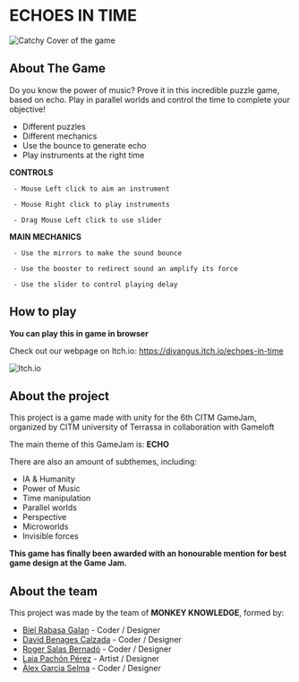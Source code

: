 # ECHOES IN TIME

![Catchy Cover of the game](https://cdn.discordapp.com/attachments/1051581530817957958/1121152391778148453/portada.png)

## About The Game
Do you know the power of music? Prove it in this incredible puzzle game, based on echo.
Play in parallel worlds and control the time to complete your objective!

 - Different puzzles
 - Different mechanics
 - Use the bounce to generate echo
 - Play instruments at the right time
   
**CONTROLS**
```
 - Mouse Left click to aim an instrument

 - Mouse Right click to play instruments

 - Drag Mouse Left click to use slider
```

**MAIN MECHANICS**
```
 - Use the mirrors to make the sound bounce

 - Use the booster to redirect sound an amplify its force

 - Use the slider to control playing delay
```

## How to play

**You can play this in game in browser**

Check out our webpage on Itch.io: https://divangus.itch.io/echoes-in-time

![Itch.io](https://i.pcmag.com/imagery/reviews/044PXMK6FlED1dNwOXkecXV-4.fit_scale.size_760x427.v1597354669.jpg)

## About the project
This project is a game made with unity for the 6th CITM GameJam, organized by CITM university of Terrassa in collaboration with Gameloft

The main theme of this GameJam is: **ECHO**

There are also an amount of subthemes, including:
 - IA & Humanity
 - Power of Music
 - Time manipulation
 - Parallel worlds
 - Perspective
 - Microworlds
 - Invisible forces

**This game has finally been awarded with an honourable mention for best game design at the Game Jam.**

## About the team
This project was made by the team of **MONKEY KNOWLEDGE**, formed by:
  - [Biel Rabasa Galan](https://github.com/bielrabasa) - Coder / Designer
  - [David Benages Calzada](https://github.com/Divangus) - Coder / Designer
  - [Roger Salas Bernadó](https://github.com/Draquian) - Coder / Designer
  - [Laia Pachón Pérez](https://github.com/laiapachon) - Artist / Designer
  - [Àlex Garcia Selma](https://github.com/MaralGS) - Coder / Designer
